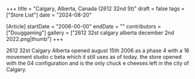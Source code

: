 +++
title = "Calgary, Alberta, Canada (2612 32nd St)"
draft = false
tags = ["Store List"]
date = "2024-08-20"

[Article]
startDate = "2006-00-00"
endDate = ""
contributors = ["Douggaming"]
gallery = ["2612 32st calgary alberta december 2nd 2022.png|thumb"]
+++

2612 32st Calgary Alberta opened august 15th 2006 as a phase 4 with a 16 movement studio c beta which it still uses as of today. 
the store opened with the 04 configuration and is the only chuck e cheeses left in the city of Calgary.